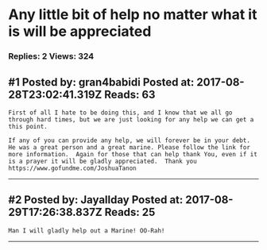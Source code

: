 # Any little bit of help no matter what it is will be appreciated

### Replies: 2 Views: 324

## \#1 Posted by: gran4babidi Posted at: 2017-08-28T23:02:41.319Z Reads: 63

```
First of all I hate to be doing this, and I know that we all go through hard times, but we are just looking for any help we can get a this point.

If any of you can provide any help, we will forever be in your debt. He was a great person and a great marine. Please follow the link for more information.  Again for those that can help thank You, even if it is a prayer it will be gladly appreciated.  Thank you https://www.gofundme.com/JoshuaTanon
```

---
## \#2 Posted by: Jayallday Posted at: 2017-08-29T17:26:38.837Z Reads: 25

```
Man I will gladly help out a Marine! OO-Rah!
```

---
